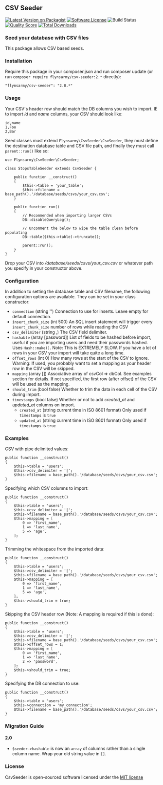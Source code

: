 ## CSV Seeder

[![Latest Version on Packagist](https://img.shields.io/packagist/v/flynsarmy/csv-seeder.svg?style=flat-square)](https://packagist.org/packages/flynsarmy/csv-seeder)
[![Software License](https://img.shields.io/badge/license-MIT-brightgreen.svg?style=flat-square)](LICENSE.md)
![Build Status](https://github.com/Flynsarmy/laravel-csv-seeder/workflows/CI/badge.svg)
[![Quality Score](https://scrutinizer-ci.com/g/Flynsarmy/laravel-csv-seeder/badges/quality-score.png)](https://scrutinizer-ci.com/g/flynsarmy/laravel-csv-seeder)
[![Total Downloads](https://img.shields.io/packagist/dt/flynsarmy/csv-seeder?style=flat-square)](https://packagist.org/packages/flynsarmy/csv-seeder)
                    

### Seed your database with CSV files

This package allows CSV based seeds.


### Installation

Require this package in your composer.json and run composer update (or run `composer require flynsarmy/csv-seeder:2.*` directly):

    "flynsarmy/csv-seeder": "2.0.*"


### Usage

Your CSV's header row should match the DB columns you wish to import. IE to import *id* and *name* columns, your CSV should look like:

	id,name
	1,Foo
	2,Bar

Seed classes must extend `Flynsarmy\CsvSeeder\CsvSeeder`, they must define the destination database table and CSV file path, and finally they must call `parent::run()` like so:

	use Flynsarmy\CsvSeeder\CsvSeeder;

	class StopsTableSeeder extends CsvSeeder {

		public function __construct()
		{
			$this->table = 'your_table';
			$this->filename = base_path().'/database/seeds/csvs/your_csv.csv';
		}

		public function run()
		{
			// Recommended when importing larger CSVs
			DB::disableQueryLog();

			// Uncomment the below to wipe the table clean before populating
			DB::table($this->table)->truncate();

			parent::run();
		}
	}

Drop your CSV into */database/seeds/csvs/your_csv.csv* or whatever path you specify in your constructor above.

### Configuration

In addition to setting the database table and CSV filename, the following configuration options are available. They can be set in your class constructor:

 - `connection` (string '') Connection to use for inserts. Leave empty for default connection.
 - `insert_chunk_size` (int 500) An SQL insert statement will trigger every `insert_chunk_size` number of rows while reading the CSV
 - `csv_delimiter` (string ,) The CSV field delimiter.
 - `hashable` (array [password]) List of fields to be hashed before import, useful if you are importing users and need their passwords hashed. Uses `Hash::make()`. Note: This is EXTREMELY SLOW. If you have a lot of rows in your CSV your import will take quite a long time.
 - `offset_rows` (int 0) How many rows at the start of the CSV to ignore. Warning: If used, you probably want to set a mapping as your header row in the CSV will be skipped.
 - `mapping` (array []) Associative array of csvCol => dbCol. See examples section for details. If not specified, the first row (after offset) of the CSV will be used as the mapping.
 - `should_trim` (bool false) Whether to trim the data in each cell of the CSV during import.
 - `timestamps` (bool false) Whether or not to add *created_at* and *updated_at* columns on import.
   - `created_at` (string current time in ISO 8601 format) Only used if `timestamps` is `true`
   - `updated_at` (string current time in ISO 8601 format) Only used if `timestamps` is `true`


### Examples 
CSV with pipe delimited values:

	public function __construct()
	{
		$this->table = 'users';
		$this->csv_delimiter = '|';
		$this->filename = base_path().'/database/seeds/csvs/your_csv.csv';
	}
	
Specifying which CSV columns to import:

	public function __construct()
	{
		$this->table = 'users';
		$this->csv_delimiter = '|';
		$this->filename = base_path().'/database/seeds/csvs/your_csv.csv';
		$this->mapping = [
		    0 => 'first_name',
		    1 => 'last_name',
		    5 => 'age',
		];
	}
	
Trimming the whitespace from the imported data:

	public function __construct()
	{
		$this->table = 'users';
		$this->csv_delimiter = '|';
		$this->filename = base_path().'/database/seeds/csvs/your_csv.csv';
		$this->mapping = [
		    0 => 'first_name',
		    1 => 'last_name',
		    5 => 'age',
		];
		$this->should_trim = true;
	}
	
Skipping the CSV header row (Note: A mapping is required if this is done):

	public function __construct()
	{
		$this->table = 'users';
		$this->csv_delimiter = '|';
		$this->filename = base_path().'/database/seeds/csvs/your_csv.csv';
		$this->offset_rows = 1;
		$this->mapping = [
		    0 => 'first_name',
		    1 => 'last_name',
		    2 => 'password',
		];
		$this->should_trim = true;
	}

Specifying the DB connection to use:

	public function __construct()
	{
		$this->table = 'users';
		$this->connection = 'my_connection';
		$this->filename = base_path().'/database/seeds/csvs/your_csv.csv';
	}

### Migration Guide

#### 2.0

- `$seeder->hashable` is now an `array` of columns rather than a single column name. Wrap your old string value in `[]`.

### License

CsvSeeder is open-sourced software licensed under the [MIT license](http://opensource.org/licenses/MIT)
